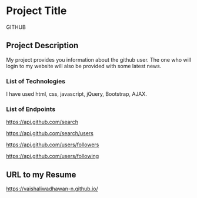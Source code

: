 # Project Title

GITHUB

## Project Description

My project provides you information about the github user. The one who will login to my website will also be provided with some latest news.

### List of Technologies

I have used html, css, javascript, jQuery, Bootstrap, AJAX.

### List of Endpoints

https://api.github.com/search

https://api.github.com/search/users

https://api.github.com/users/followers

https://api.github.com/users/following

## URL to my Resume

https://vaishaliwadhawan-n.github.io/
